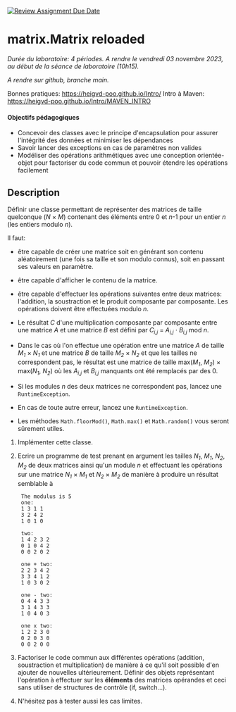[![Review Assignment Due Date](https://classroom.github.com/assets/deadline-readme-button-24ddc0f5d75046c5622901739e7c5dd533143b0c8e959d652212380cedb1ea36.svg)](https://classroom.github.com/a/gKwdxnEd)
# matrix.Matrix reloaded

_Durée du laboratoire: 4 périodes. A rendre le vendredi 03 novembre 2023, au début de la séance de laboratoire (10h15)._

_A rendre sur github, branche main._

Bonnes pratiques: https://heigvd-poo.github.io/Intro/
Intro à Maven: https://heigvd-poo.github.io/Intro/MAVEN_INTRO

#### Objectifs pédagogiques

* Concevoir des classes avec le principe d'encapsulation pour assurer l'intégrité des données et minimiser les dépendances
* Savoir lancer des exceptions en cas de paramètres non valides
* Modéliser des opérations arithmétiques avec une conception orientée-objet pour factoriser du code commun et pouvoir étendre les opérations facilement

## Description

Définir une classe permettant de représenter des matrices de taille
quelconque (_N_ × _M_) contenant des éléments entre 0 et _n_-1 pour un
entier _n_ (les entiers modulo _n_).

Il faut:

* être capable de créer une matrice soit en générant son contenu
  aléatoirement (une fois sa taille et son modulo connus), soit en
  passant ses valeurs en paramètre.

* être capable d'afficher le contenu de la matrice.

* être capable d'effectuer les opérations suivantes entre deux
  matrices: l'addition, la soustraction et le produit composante par
  composante. Les opérations doivent être effectuées modulo _n_.

* Le résultat _C_ d'une multiplication composante par composante entre
  une matrice _A_ et une matrice _B_ est défini par 
  _C<sub>i,j</sub>_ = _A<sub>i,j</sub>_ ⋅ _B<sub>i,j</sub>_ mod _n_.

* Dans le cas où l'on effectue une opération entre une matrice _A_ de
  taille _M<sub>1</sub>_ × _N<sub>1</sub>_ et une matrice _B_ de
  taille _M<sub>2</sub>_ × _N<sub>2</sub>_ et que les tailles ne
  correspondent pas, le résultat est une matrice de taille
  max(_M<sub>1</sub>_, _M<sub>2</sub>_) × max(_N<sub>1</sub>_, _N<sub>2</sub>_)
  où les _A<sub>i,j</sub>_ et _B<sub>i,j</sub>_ manquants ont été
  remplacés par des 0.

* Si les modules _n_ des deux matrices ne correspondent pas, lancez
  une `RuntimeException`.

* En cas de toute autre erreur, lancez une `RuntimeException`.

* Les méthodes `Math.floorMod()`, `Math.max()` et `Math.random()` vous
  seront sûrement utiles.

1. Implémenter cette classe.

2. Ecrire un programme de test prenant en argument les tailles
   _N<sub>1</sub>_, _M<sub>1</sub>_, _N<sub>2</sub>_, _M<sub>2</sub>_
   de deux matrices ainsi qu'un module _n_ et effectuant les
   opérations sur une matrice _N<sub>1</sub>_ × _M<sub>1</sub>_ et
   _N<sub>2</sub>_ × _M<sub>2</sub>_ de manière à produire un résultat
   semblable à

        The modulus is 5
        one:
        1 3 1 1 
        3 2 4 2 
        1 0 1 0 

        two:
        1 4 2 3 2 
        0 1 0 4 2 
        0 0 2 0 2 

        one + two:
        2 2 3 4 2 
        3 3 4 1 2 
        1 0 3 0 2 

        one - two:
        0 4 4 3 3 
        3 1 4 3 3 
        1 0 4 0 3 

        one x two:
        1 2 2 3 0 
        0 2 0 3 0 
        0 0 2 0 0 

3. Factoriser le code commun aux différentes opérations (addition, soustraction et multiplication) de manière à ce qu'il soit possible d'en ajouter de nouvelles ultérieurement. Définir des objets représentant l'opération à effectuer sur les __éléments__ des matrices opérandes et ceci sans utiliser de structures de contrôle (if, switch...).

4. N'hésitez pas à tester aussi les cas limites.
